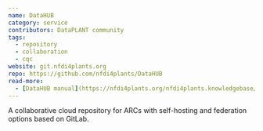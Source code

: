 ```yaml
---
name: DataHUB
category: service
contributors: DataPLANT community
tags: 
  - repository
  - collaboration
  - cqc
website: git.nfdi4plants.org
repo: https://github.com/nfdi4plants/DataHUB
read-more: 
  - [DataHUB manual](https://nfdi4plants.org/nfdi4plants.knowledgebase/docs/DataHUB-Manual/index.html)
---
```


A collaborative cloud repository for ARCs with self-hosting and federation options based on GitLab.
